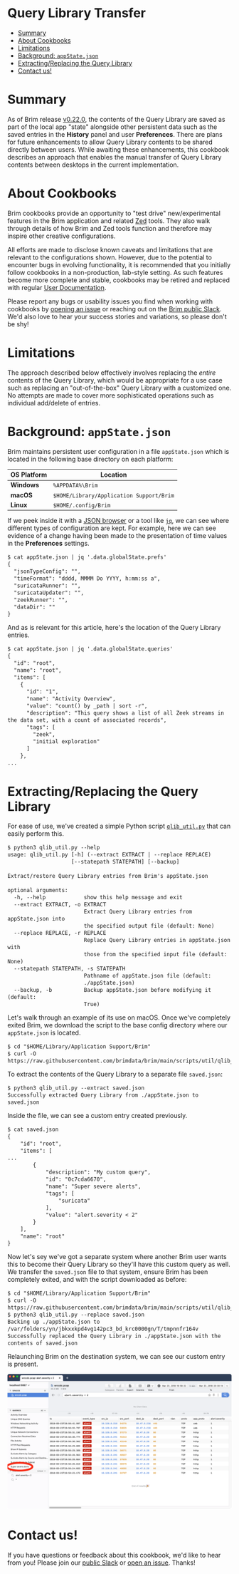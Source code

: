 # Query Library Transfer

- [Summary](#summary)
- [About Cookbooks](#about-cookbooks)
- [Limitations](#limitations)
- [Background: `appState.json`](#background-appstatejson)
- [Extracting/Replacing the Query Library](#extractingreplacing-the-query-library)
- [Contact us!](#contact-us)

# Summary

As of Brim release [v0.22.0](https://github.com/brimdata/brim/releases/tag/v0.22.0),
the contents of the Query Library are saved as part of the local app "state"
alongside other persistent data such as the saved entries in the **History**
panel and user **Preferences**. There are plans for future enhancements to
allow Query Library contents to be shared directly between users. While
awaiting these enhancements, this cookbook describes an approach that enables
the manual transfer of Query Library contents between desktops in the current
implementation.

# About Cookbooks

Brim cookbooks provide an opportunity to "test drive" new/experimental
features in the Brim application and related [Zed](https://github.com/brimdata/zed)
tools. They also walk through details of how Brim and Zed tools function and
therefore may inspire other creative configurations.

All efforts are made to disclose known caveats and limitations that are
relevant to the configurations shown. However, due to the potential to
encounter bugs in evolving functionality, it is recommended that you initially
follow cookbooks in a non-production, lab-style setting. As such features
become more complete and stable, cookbooks may be retired and replaced with
regular [User Documentation](https://github.com/brimdata/brim/wiki#user-documentation).

Please report any bugs or usability issues you find when working with cookbooks
by [opening an issue](https://github.com/brimdata/brim/wiki/Troubleshooting#opening-an-issue)
or reaching out on the [Brim public Slack](https://www.brimsecurity.com/join-slack/).
We'd also love to hear your success stories and variations, so please don't be
shy!

# Limitations

The approach described below effectively involves replacing the _entire_
contents of the Query Library, which would be appropriate for a use case such
as replacing an "out-of-the-box" Query Library with a customized one. No
attempts are made to cover more sophisticated operations such as individual
add/delete of entries.

# Background: `appState.json`

Brim maintains persistent user configuration in a file `appState.json` which
is located in the following base directory on each platform:

|**OS Platform**|**Location**|
|---------------|------------|
| **Windows**   | `%APPDATA%\Brim`                         |
| **macOS**     | `$HOME/Library/Application Support/Brim` |
| **Linux**     | `$HOME/.config/Brim`                     |

If we peek inside it with a [JSON browser](http://jsonviewer.stack.hu/) or a
tool like [`jq`](https://stedolan.github.io/jq/), we can see where different
types of configuration are kept. For example, here we can see evidence of a
change having been made to the presentation of time values in the
**Preferences** settings.

```
$ cat appState.json | jq '.data.globalState.prefs'
{
  "jsonTypeConfig": "",
  "timeFormat": "dddd, MMMM Do YYYY, h:mm:ss a",
  "suricataRunner": "",
  "suricataUpdater": "",
  "zeekRunner": "",
  "dataDir": ""
}
```

And as is relevant for this article, here's the location of the Query Library
entries.

```
$ cat appState.json | jq '.data.globalState.queries'
{
  "id": "root",
  "name": "root",
  "items": [
    {
      "id": "1",
      "name": "Activity Overview",
      "value": "count() by _path | sort -r",
      "description": "This query shows a list of all Zeek streams in the data set, with a count of associated records",
      "tags": [
        "zeek",
        "initial exploration"
      ]
    },
...
```

# Extracting/Replacing the Query Library

For ease of use, we've created a simple Python script
[`qlib_util.py`](../scripts/util/qlib_util.py) that can easily perform this.

```
$ python3 qlib_util.py --help
usage: qlib_util.py [-h] (--extract EXTRACT | --replace REPLACE)
                    [--statepath STATEPATH] [--backup]

Extract/restore Query Library entries from Brim's appState.json

optional arguments:
  -h, --help            show this help message and exit
  --extract EXTRACT, -o EXTRACT
                        Extract Query Library entries from appState.json into
                        the specified output file (default: None)
  --replace REPLACE, -r REPLACE
                        Replace Query Library entries in appState.json with
                        those from the specified input file (default: None)
  --statepath STATEPATH, -s STATEPATH
                        Pathname of appState.json file (default:
                        ./appState.json)
  --backup, -b          Backup appState.json before modifying it (default:
                        True)
```

Let's walk through an example of its use on macOS. Once we've completely exited
Brim, we download the script to the base config directory where our
`appState.json` is located.

```
$ cd "$HOME/Library/Application Support/Brim"
$ curl -O https://raw.githubusercontent.com/brimdata/brim/main/scripts/util/qlib_util.py
```

To extract the contents of the Query Library to a separate file `saved.json`:

```
$ python3 qlib_util.py --extract saved.json
Successfully extracted Query Library from ./appState.json to saved.json
```

Inside the file, we can see a custom entry created previously.

```
$ cat saved.json 
{
    "id": "root",
    "items": [
...
        {
            "description": "My custom query",
            "id": "0c7cda6670",
            "name": "Super severe alerts",
            "tags": [
                "suricata"
            ],
            "value": "alert.severity < 2"
        }
    ],
    "name": "root"
}
```

Now let's sey we've got a separate system where another Brim user wants this
to become their Query Library so they'll have this custom query as well. We
transfer the `saved.json` file to that system, ensure Brim has been completely
exited, and with the script downloaded as before:

```
$ cd "$HOME/Library/Application Support/Brim"
$ curl -O https://raw.githubusercontent.com/brimdata/brim/main/scripts/util/qlib_util.py
$ python3 qlib_util.py --replace saved.json 
Backing up ./appState.json to /var/folders/yn/jbkxxkpd4vg142pc3_bd_krc0000gn/T/tmpnnfr164v
Successfully replaced the Query Library in ./appState.json with the contents of saved.json
```

Relaunching Brim on the destination system, we can see our custom entry is
present.

![Query Library Replaced](media/Query-Library-replaced.png)

# Contact us!

If you have questions or feedback about this cookbook, we'd like to hear from
you! Please join our [public Slack](https://www.brimsecurity.com/join-slack/) or
[open an issue](https://github.com/brimdata/brim/wiki/Troubleshooting#opening-an-issue). Thanks!
